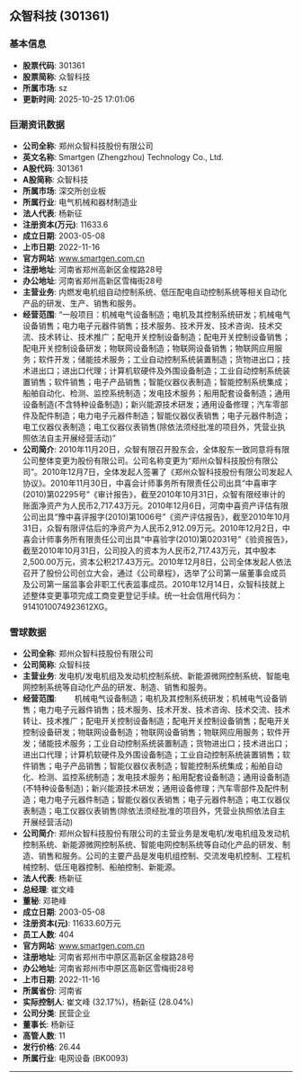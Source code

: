 ## 众智科技 (301361)

### 基本信息

- **股票代码**: 301361
- **股票简称**: 众智科技
- **所属市场**: sz
- **更新时间**: 2025-10-25 17:01:06

### 巨潮资讯数据

- **公司全称**: 郑州众智科技股份有限公司
- **英文名称**: Smartgen (Zhengzhou) Technology Co., Ltd.
- **A股代码**: 301361
- **A股简称**: 众智科技
- **所属市场**: 深交所创业板
- **所属行业**: 电气机械和器材制造业
- **法人代表**: 杨新征
- **注册资本(万元)**: 11633.6
- **成立日期**: 2003-05-08
- **上市日期**: 2022-11-16
- **官方网站**: www.smartgen.com.cn
- **注册地址**: 河南省郑州高新区金梭路28号
- **办公地址**: 河南省郑州高新区雪梅街28号
- **主营业务**: 内燃发电机组自动控制系统、低压配电自动控制系统等相关自动化产品的研发、生产、销售和服务。
- **经营范围**: “一般项目：机械电气设备制造；电机及其控制系统研发；机械电气设备销售；电力电子元器件销售；技术服务、技术开发、技术咨询、技术交流、技术转让、技术推广；配电开关控制设备制造；配电开关控制设备销售；配电开关控制设备研发；物联网设备制造；物联网设备销售；物联网应用服务；软件开发；储能技术服务；工业自动控制系统装置制造；货物进出口；技术进出口；进出口代理；计算机软硬件及外围设备制造；工业自动控制系统装置销售；软件销售；电子产品销售；智能仪器仪表制造；智能控制系统集成；船舶自动化、检测、监控系统制造；发电技术服务；船用配套设备制造；通用设备制造(不含特种设备制造)；新兴能源技术研发；通用设备修理；汽车零部件及配件制造；电力电子元器件制造；智能仪器仪表销售；电子元器件制造；电工仪器仪表制造；电工仪器仪表销售(除依法须经批准的项目外，凭营业执照依法自主开展经营活动)”
- **公司简介**: 2010年11月20日，众智有限召开股东会，全体股东一致同意将有限公司整体变更为股份有限公司。公司名称变更为“郑州众智科技股份有限公司”。2010年12月7日，全体发起人签署了《郑州众智科技股份有限公司发起人协议》。2010年11月30日，中喜会计师事务所有限责任公司出具“中喜审字(2010)第02295号”《审计报告》，截至2010年10月31日，众智有限经审计的账面净资产为人民币2,717.43万元。2010年12月6日，河南中喜资产评估有限公司出具“豫中喜评报字(2010)第1006号”《资产评估报告》，截至2010年10月31日，众智有限评估后的净资产为人民币2,912.09万元。2010年12月2日，中喜会计师事务所有限责任公司出具“中喜验字(2010)第02031号”《验资报告》，截至2010年10月31日，公司投入的资本为人民币2,717.43万元，其中股本2,500.00万元，资本公积217.43万元。2010年12月8日，公司全体发起人依法召开了股份公司创立大会，通过《公司章程》，选举了公司第一届董事会成员及公司第一届监事会非职工代表监事成员。2010年12月14日，众智科技就上述整体变更事项完成工商变更登记手续。统一社会信用代码为：9141010074923612XG。

### 雪球数据

- **公司全称**: 郑州众智科技股份有限公司
- **公司简称**: 众智科技
- **主营业务**: 发电机/发电机组及发动机控制系统、新能源微网控制系统、智能电网控制系统等自动化产品的研发、制造、销售和服务。
- **经营范围**: 　　机械电气设备制造；电机及其控制系统研发；机械电气设备销售；电力电子元器件销售；技术服务、技术开发、技术咨询、技术交流、技术转让、技术推广；配电开关控制设备制造；配电开关控制设备销售；配电开关控制设备研发；物联网设备制造；物联网设备销售；物联网应用服务；软件开发；储能技术服务；工业自动控制系统装置制造；货物进出口；技术进出口；进出口代理；计算机软硬件及外围设备制造；工业自动控制系统装置销售；软件销售；电子产品销售；智能仪器仪表制造；智能控制系统集成；船舶自动化、检测、监控系统制造；发电技术服务；船用配套设备制造；通用设备制造(不特种设备制造)；新兴能源技术研发；通用设备修理；汽车零部件及配件制造；电力电子元器件制造；智能仪器仪表销售；电子元器件制造；电工仪器仪表制造；电工仪器仪表销售(除依法须经批准的项目外，凭营业执照依法自主开展经营活动)
- **公司简介**: 郑州众智科技股份有限公司的主营业务是发电机/发电机组及发动机控制系统、新能源微网控制系统、智能电网控制系统等自动化产品的研发、制造、销售和服务。公司的主要产品是发电机组控制、交流发电机控制、工程机械控制、低压电器控制、船舶控制、新能源。
- **法人代表**: 杨新征
- **总经理**: 崔文峰
- **董秘**: 邓艳峰
- **成立日期**: 2003-05-08
- **注册资本(元)**: 11633.60万元
- **员工人数**: 404
- **官方网站**: www.smartgen.com.cn
- **注册地址**: 河南省郑州市中原区高新区金梭路28号
- **办公地址**: 河南省郑州市中原区高新区雪梅街28号
- **上市日期**: 2022-11-16
- **所属省份**: 河南省
- **实际控制人**: 崔文峰 (32.17%)，杨新征 (28.04%)
- **公司分类**: 民营企业
- **董事长**: 杨新征
- **高管人数**: 11
- **发行价格**: 26.44
- **所属行业**: 电网设备 (BK0093)

---